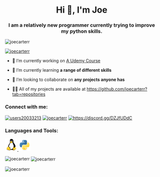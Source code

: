 <!---
joecarterr/joecarterr is a ✨ special ✨ repository because its `README.md` (this file) appears on your GitHub profile.
You can click the Preview link to take a look at your changes.
--->


<h1 align="center">Hi 👋, I'm Joe</h1>
<h3 align="center">I am a relatively new programmer currently trying to improve my python skills.</h3>

<p align="left"> <img src="https://komarev.com/ghpvc/?username=joecarterr&label=Profile%20views&color=0e75b6&style=flat" alt="joecarterr" /> </p>

<p align="left"> <a href="https://github.com/ryo-ma/github-profile-trophy"><img src="https://github-profile-trophy.vercel.app/?username=joecarterr" alt="joecarterr" /></a> </p>

- 🔭 I’m currently working on [A Udemy Course](https://www.udemy.com/course/100-days-of-code/)

- 🌱 I’m currently learning **a range of different skills**

- 👯 I’m looking to collaborate on **any projects anyone has**

- 👨‍💻 All of my projects are available at https://github.com/joecarterr?tab=repositories

<h3 align="left">Connect with me:</h3>
<p align="left">
<a href="https://stackoverflow.com/users/users20033213" target="blank"><img align="center" src="https://raw.githubusercontent.com/rahuldkjain/github-profile-readme-generator/master/src/images/icons/Social/stack-overflow.svg" alt="users20033213" height="30" width="40" /></a>
<a href="https://www.leetcode.com/joecarterr" target="blank"><img align="center" src="https://raw.githubusercontent.com/rahuldkjain/github-profile-readme-generator/master/src/images/icons/Social/leet-code.svg" alt="joecarterr" height="30" width="40" /></a>
<a href="https://discord.gg/https://discord.gg/DZJfUDdC" target="blank"><img align="center" src="https://raw.githubusercontent.com/rahuldkjain/github-profile-readme-generator/master/src/images/icons/Social/discord.svg" alt="https://discord.gg/DZJfUDdC" height="30" width="40" /></a>
</p>

<h3 align="left">Languages and Tools:</h3>
<p align="left"> <a href="https://www.linux.org/" target="_blank" rel="noreferrer"> <img src="https://raw.githubusercontent.com/devicons/devicon/master/icons/linux/linux-original.svg" alt="linux" width="40" height="40"/> </a> <a href="https://www.python.org" target="_blank" rel="noreferrer"> <img src="https://raw.githubusercontent.com/devicons/devicon/master/icons/python/python-original.svg" alt="python" width="40" height="40"/> </a> </p>

<p><img align="left" src="https://github-readme-stats.vercel.app/api/top-langs?username=joecarterr&show_icons=true&locale=en&layout=compact" alt="joecarterr" /></p>

<p>&nbsp;<img align="center" src="https://github-readme-stats.vercel.app/api?username=joecarterr&show_icons=true&locale=en" alt="joecarterr" /></p>

<p><img align="center" src="https://github-readme-streak-stats.herokuapp.com/?user=joecarterr&" alt="joecarterr" /></p>

